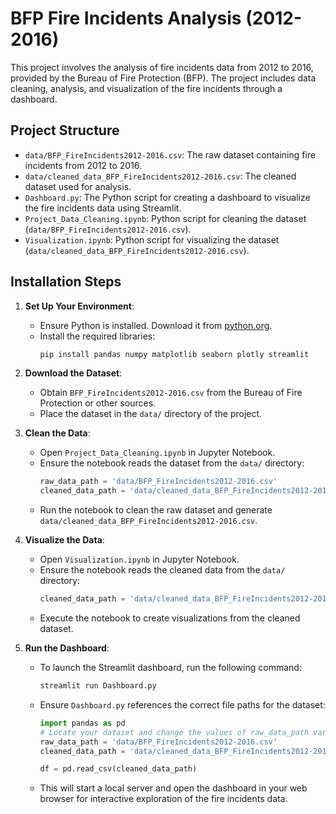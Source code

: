 # BFP Fire Incidents Analysis (2012-2016)

This project involves the analysis of fire incidents data from 2012 to 2016, provided by the Bureau of Fire Protection (BFP). The project includes data cleaning, analysis, and visualization of the fire incidents through a dashboard.

## Project Structure

- `data/BFP_FireIncidents2012-2016.csv`: The raw dataset containing fire incidents from 2012 to 2016.
- `data/cleaned_data_BFP_FireIncidents2012-2016.csv`: The cleaned dataset used for analysis.
- `Dashboard.py`: The Python script for creating a dashboard to visualize the fire incidents data using Streamlit.
- `Project_Data_Cleaning.ipynb`: Python script for cleaning the dataset (`data/BFP_FireIncidents2012-2016.csv`).
- `Visualization.ipynb`: Python script for visualizing the dataset (`data/cleaned_data_BFP_FireIncidents2012-2016.csv`).

## Installation Steps

1. **Set Up Your Environment**:
   - Ensure Python is installed. Download it from [python.org](https://www.python.org/downloads/).
   - Install the required libraries:
     ```bash
     pip install pandas numpy matplotlib seaborn plotly streamlit
     ```

2. **Download the Dataset**:
   - Obtain `BFP_FireIncidents2012-2016.csv` from the Bureau of Fire Protection or other sources.
   - Place the dataset in the `data/` directory of the project.

3. **Clean the Data**:
   - Open `Project_Data_Cleaning.ipynb` in Jupyter Notebook.
   - Ensure the notebook reads the dataset from the `data/` directory:
     ```python
     raw_data_path = 'data/BFP_FireIncidents2012-2016.csv'
     cleaned_data_path = 'data/cleaned_data_BFP_FireIncidents2012-2016.csv'
     ```
   - Run the notebook to clean the raw dataset and generate `data/cleaned_data_BFP_FireIncidents2012-2016.csv`.

4. **Visualize the Data**:
   - Open `Visualization.ipynb` in Jupyter Notebook.
   - Ensure the notebook reads the cleaned data from the `data/` directory:
     ```python
     cleaned_data_path = 'data/cleaned_data_BFP_FireIncidents2012-2016.csv'
     ```
   - Execute the notebook to create visualizations from the cleaned dataset.

5. **Run the Dashboard**:
   - To launch the Streamlit dashboard, run the following command:
     ```bash
     streamlit run Dashboard.py
     ```
   - Ensure `Dashboard.py` references the correct file paths for the dataset:
     ```python
     import pandas as pd
     # Locate your dataset and change the values of raw_data_path variable if needed.
     raw_data_path = 'data/BFP_FireIncidents2012-2016.csv'
     cleaned_data_path = 'data/cleaned_data_BFP_FireIncidents2012-2016.csv'
     
     df = pd.read_csv(cleaned_data_path)
     ```
   - This will start a local server and open the dashboard in your web browser for interactive exploration of the fire incidents data.
